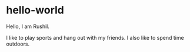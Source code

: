 # hello-world

Hello, I am Rushil.

I like to play sports and hang out with my friends. I also like to spend time outdoors.
